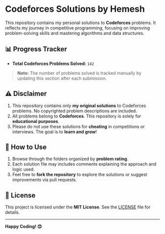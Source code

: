 # Codeforces Solutions by Hemesh

This repository contains my personal solutions to **Codeforces** problems. It reflects my journey in competitive programming, focusing on improving problem-solving skills and mastering algorithms and data structures.

## 📊 Progress Tracker

- **Total Codeforces Problems Solved:** `142` 

> **Note:** The number of problems solved is tracked manually by updating this section after each submission.

## ⚠️ Disclaimer

1. This repository contains only **my original solutions** to Codeforces problems. No copyrighted problem descriptions are included.
2. All problems belong to **Codeforces**. This repository is solely for **educational purposes**.
3. Please do not use these solutions for **cheating** in competitions or interviews. The goal is to **learn and grow**!

## 🚀 How to Use

1. Browse through the folders organized by **problem rating**.
2. Each solution file may includes comments explaining the approach and logic used.
3. Feel free to **fork the repository** to explore the solutions or suggest improvements via pull requests.

## 📝 License

This project is licensed under the **MIT License**. See the [LICENSE](./LICENSE) file for details.

---

**Happy Coding! 😊**
